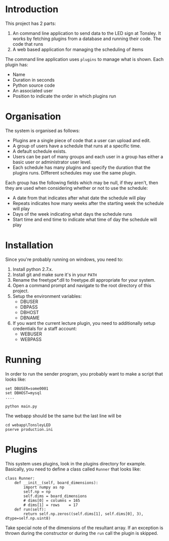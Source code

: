 # Introduction

This project has 2 parts:

1. An command line application to send data to the LED sign at Tonsley. It works by fetching plugins from a database
   and running their code. The code that runs
2. A web based application for managing the scheduling of items

The command line application uses `plugins` to manage what is shown. Each plugin has:

 * Name
 * Duration in seconds
 * Python source code
 * An associated user
 * Position to indicate the order in which plugins run

# Organisation

The system is organised as follows:

 * Plugins are a single piece of code that a user can upload and edit.
 * A group of users have a schedule that runs at a specific time.
 * A default schedule
 exists.
 * Users can be part of many groups and each user in a group has either a basic user or administrator user level.
 * Each schedule has many plugins and specify the duration that the plugins runs. Different schedules may use the same plugin.

Each group has the following fields which may be null, if they aren't, then they are used when considering whether or not to use the schedule:

 * A date from that indicates after what date the schedule will play
 * Repeats indicates how many weeks after the starting week the schedule will play
 * Days of the week indicating what days the schedule runs
 * Start time and end time to indicate what time of day the schedule will play

# Installation

Since you're probably running on windows, you need to:

 1. Install python 2.7.x.
 2. Install git and make sure it's in your `PATH`
 3. Rename the freetype*.dll to freetype.dll appropriate for your system.
 4. Open a command prompt and navigate to the root directory of this project.
 5. Setup the environment variables:
    * DBUSER
    * DBPASS
    * DBHOST
    * DBNAME
 6. If you want the current lecture plugin, you need to additionally setup credentials for a staff account:
    * WEBUSER
    * WEBPASS

# Running

In order to run the sender program, you probably want to make a script that looks like:

```
set DBUSER=some0001
set DBHOST=mysql
....

python main.py
```
The webapp should be the same but the last line will be

```
cd webapp\TonsleyLED
pserve production.ini
```

# Plugins

This system uses plugins, look in the plugins directory for example. Basically, you need to define
a class called `Runner` that looks like:
```
class Runner:
    def __init__(self, board_dimensions):
        import numpy as np
        self.np = np
        self.dims = board_dimensions
        # dims[0] = columns = 165
        # dims[1] = rows    = 17
    def run(self):
        return self.np.zeros((self.dims[1], self.dims[0], 3), dtype=self.np.uint8)
```

Take special note of the dimensions of the resultant array. If an exception is thrown during
the constructor or during the `run` call the plugin is skipped.